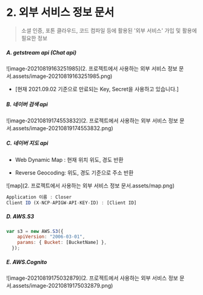 # 2. 외부 서비스 정보 문서

> 소셜 인증, 포톤 클라우드, 코드 컴파일 등에 활용된 '외부 서비스' 가입 및 활용에 필요한 정보

##### A.  getstream api (Chat api)

![image-20210819163251985](2. 프로젝트에서 사용하는 외부 서비스 정보 문서.assets/image-20210819163251985.png)

- [현재 2021.09.02 기준으로 만료되는 Key, Secret을 사용하고 있습니다.]

  

##### B. 네이버 검색 api  

![image-20210819174553832](2. 프로젝트에서 사용하는 외부 서비스 정보 문서.assets/image-20210819174553832.png)



##### C. 네이버 지도 api   

- Web Dynamic Map : 현재 위치 위도, 경도 반환 

- Reverse Geocoding: 위도, 경도 기준으로 주소 반환

![map](2. 프로젝트에서 사용하는 외부 서비스 정보 문서.assets/map.png)

```javascript
Application 이름 : Closer
Client ID (X-NCP-APIGW-API-KEY-ID) : [Client ID]
```



##### D. AWS.S3

```javascript
var s3 = new AWS.S3({
    apiVersion: "2006-03-01",
    params: { Bucket: [BucketName] },
  });
```



##### E. AWS.Cognito

![image-20210819175032879](2. 프로젝트에서 사용하는 외부 서비스 정보 문서.assets/image-20210819175032879.png)

